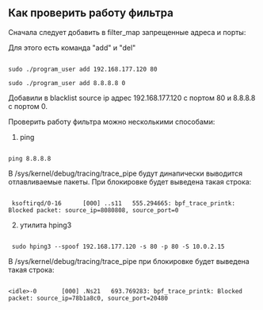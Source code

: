 ## Как проверить работу фильтра

Сначала следует добавить в filter_map запрещенные адреса и порты:

Для этого есть команда "add" и "del"

```

sudo ./program_user add 192.168.177.120 80

sudo ./program_user add 8.8.8.8 0

```

Добавили в blacklist source ip адрес 192.168.177.120 с портом 80 и 8.8.8.8 с портом 0.

Проверить работу фильтра можно несколькими способами:

1. ping

```

ping 8.8.8.8

```

В /sys/kernel/debug/tracing/trace_pipe будут динапически выводится отлавливаемые пакеты. При блокировке будет выведена такая строка:

```

 ksoftirqd/0-16      [000] ..s11   555.294665: bpf_trace_printk: Blocked packet: source_ip=8080808, source_port=0

```

2. утилита hping3

```

 sudo hping3 --spoof 192.168.177.120 -s 80 -p 80 -S 10.0.2.15

```

В /sys/kernel/debug/tracing/trace_pipe при блокировке будет выведена такая строка:

```

<idle>-0       [000] .Ns21   693.769283: bpf_trace_printk: Blocked packet: source_ip=78b1a8c0, source_port=20480

```